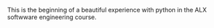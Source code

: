 This is the beginning of a beautiful experience with python in the ALX  softwware engineering course.

